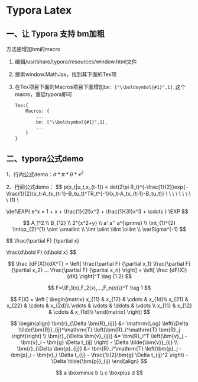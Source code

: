 # Typora Latex

## 一、让 Typora 支持 bm加粗

方法是增加bm的macro

1. 编辑/usr/share/typora/resources/window.html文件

2. 搜索window.MathJax，找到其下面的Tex项

3. 在Tex项目下面的Macros项目下面增加`bm: ["\\boldsymbol{#1}",1],`这个macro，重启typora即可

   ```html
   Tex:{
       Macros: {
           ...
           bm: ["\\boldsymbol{#1}",1],
           ...
       }
   }
   ```

   

## 二、typora公式demo

1、行内公式demo：$\sigma*\pi*\theta*x^2$



2、行间公式demo：
$$
p(x_t|u_t,x_{t-1}) = det(2\pi R_t)^{-\frac{1}{2}}exp\{-\frac{1}{2}(x_t-A_tx_{t-1}-B_tu_t)^TR_t^{-1}(x_t-A_tx_{t-1}-B_tu_t)\}     \ \ \ \ \ \ \ \ \ (1)  \\

\def\EXP{
e^x = 1 + x + \frac{1}{2!}x^2 + \frac{1}{3!}x^3  + \cdots
}
\EXP
$$




$$
A_1^2
\\
B_{12}
\\
2^{x^2+y}
\\
a'
a''
a^{\prime}
\\
\int_{1}^{2}
\intop_{2}^{1}
\oint
\smallint
\\
\iint
\oiint
\iiint
\oiiint
\\
\varSigma^{-1}
$$




$$
\frac{\partial F} {\partial x}   

\frac{d\bold F} {d\bold x}
$$

$$
\frac {dF(X)}{dX^T} = 
\left[ 
\frac{\partial F} {\partial x_1}  \frac{\partial F} {\partial x_2}  ... \frac{\partial F} {\partial x_n}  
\right] = 
\left[ 
\frac {dF(X)}{dX}
\right]^T
\tag {1.2}
$$




$$
F=\{F_1(x),F_2(x),...,F_n(x)\}^T
\tag 1
$$




$$
F(X) = 
\left [ 
    \begin{matrix}   
        x_{11} & x_{12} & \cdots & x_{1d}\\      
        x_{21} & x_{22} & \cdots & x_{2d}\\     
        \vdots & \vdots & \ddots & \vdots \\     
        x_{11} & x_{12} & \cdots & x_{1d}\\
    \end{matrix}
\right]
$$


$$
\begin{align} \bm{r}_{\Delta \bm{R}_{ij}} &= \mathrm{Log} \left(\Delta \tilde{\bm{R}}_{ij}^\mathrm{T} \left(\bm{R}_i^\mathrm{T} \bm{R}_j \right)\right) \\ \bm{r}_{\Delta \bm{v}_{ij}} &= \bm{R}_i^T \left(\bm{v}_j - \bm{v}_i - \bm{g} \Delta t_{ij} \right) - \Delta \tilde{\bm{v}}_{ij} \\ \bm{r}_{\Delta \bm{p}_{ij}} &= \bm{R}_i^\mathrm{T} \left(\bm{p}_j - \bm{p}_i - \bm{v}_i \Delta t_{ij} - \frac{1}{2}\bm{g} \Delta t_{ij}^2 \right) - \Delta \tilde{\bm{p}}_{ij} \end{align}
$$

$$
a \boxminus b \\
c \boxplus d
$$
